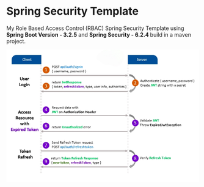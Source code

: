 # Spring Security Template
My Role Based Access Control (RBAC) Spring Security Template using <b>Spring Boot Version - 3.2.5</b> and <b>Spring Security - 6.2.4 </b>build in a maven project.

![architecture.jpg](SecurityTemplate%2Fimages%2Farchitecture.jpg)
